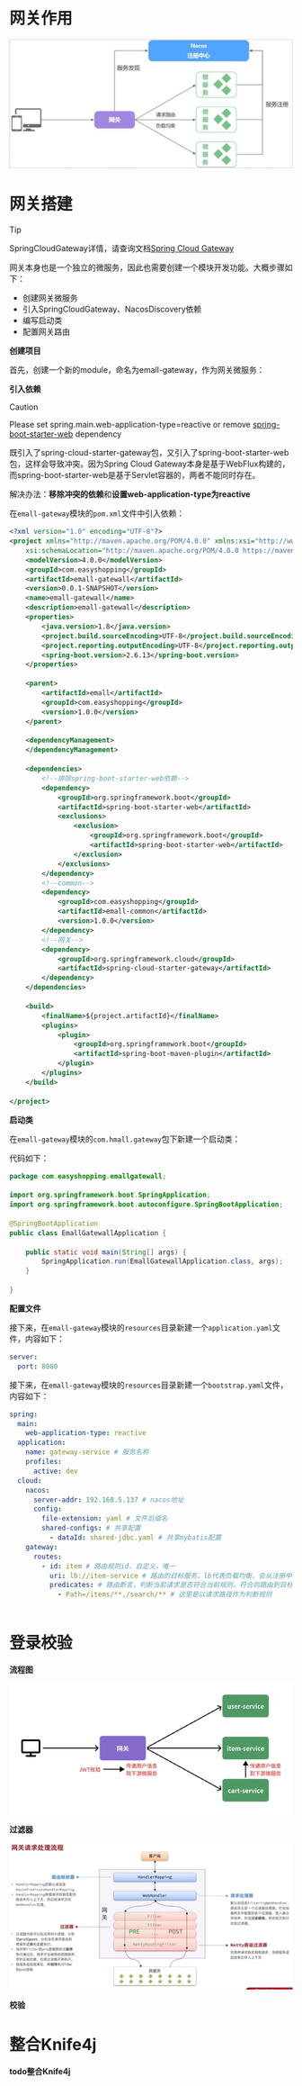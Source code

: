 

# 网关作用

![image-20250315164753791](https://raw.githubusercontent.com/jinpeng1666/picgo/master/Typora/other/image-20250315164753791.png)



# 网关搭建

> [!TIP]
>
> SpringCloudGateway详情，请查询文档[Spring Cloud Gateway](https://spring.io/projects/spring-cloud-gateway#learn)
>



网关本身也是一个独立的微服务，因此也需要创建一个模块开发功能。大概步骤如下：

- 创建网关微服务
- 引入SpringCloudGateway、NacosDiscovery依赖
- 编写启动类
- 配置网关路由



**创建项目**

首先，创建一个新的module，命名为emall-gateway，作为网关微服务：



**引入依赖**

> [!CAUTION]
>
> Please set spring.main.web-application-type=reactive or remove [spring-boot-starter-web](https://so.csdn.net/so/search?q=spring-boot-starter-web&spm=1001.2101.3001.7020) dependency
>
> 既引入了spring-cloud-starter-gateway包，又引入了spring-boot-starter-web包，这样会导致冲突。因为Spring Cloud Gateway本身是基于WebFlux构建的，而spring-boot-starter-web是基于Servlet容器的，两者不能同时存在。
>
> 
>
> 解决办法：**移除冲突的依赖**和**设置web-application-type为reactive**



在`emall-gateway`模块的`pom.xml`文件中引入依赖：

```XML
<?xml version="1.0" encoding="UTF-8"?>
<project xmlns="http://maven.apache.org/POM/4.0.0" xmlns:xsi="http://www.w3.org/2001/XMLSchema-instance"
    xsi:schemaLocation="http://maven.apache.org/POM/4.0.0 https://maven.apache.org/xsd/maven-4.0.0.xsd">
    <modelVersion>4.0.0</modelVersion>
    <groupId>com.easyshopping</groupId>
    <artifactId>emall-gatewall</artifactId>
    <version>0.0.1-SNAPSHOT</version>
    <name>emall-gatewall</name>
    <description>emall-gatewall</description>
    <properties>
        <java.version>1.8</java.version>
        <project.build.sourceEncoding>UTF-8</project.build.sourceEncoding>
        <project.reporting.outputEncoding>UTF-8</project.reporting.outputEncoding>
        <spring-boot.version>2.6.13</spring-boot.version>
    </properties>

    <parent>
        <artifactId>emall</artifactId>
        <groupId>com.easyshopping</groupId>
        <version>1.0.0</version>
    </parent>

    <dependencyManagement>
    </dependencyManagement>

    <dependencies>
        <!--排除spring-boot-starter-web依赖-->
        <dependency>
            <groupId>org.springframework.boot</groupId>
            <artifactId>spring-boot-starter-web</artifactId>
            <exclusions>
                <exclusion>
                    <groupId>org.springframework.boot</groupId>
                    <artifactId>spring-boot-starter-web</artifactId>
                </exclusion>
            </exclusions>
        </dependency>
        <!--common-->
        <dependency>
            <groupId>com.easyshopping</groupId>
            <artifactId>emall-common</artifactId>
            <version>1.0.0</version>
        </dependency>
        <!--网关-->
        <dependency>
            <groupId>org.springframework.cloud</groupId>
            <artifactId>spring-cloud-starter-gateway</artifactId>
        </dependency>
    </dependencies>

    <build>
        <finalName>${project.artifactId}</finalName>
        <plugins>
            <plugin>
                <groupId>org.springframework.boot</groupId>
                <artifactId>spring-boot-maven-plugin</artifactId>
            </plugin>
        </plugins>
    </build>

</project>

```



**启动类**

在`emall-gateway`模块的`com.hmall.gateway`包下新建一个启动类：

代码如下：

```Java
package com.easyshopping.emallgatewall;

import org.springframework.boot.SpringApplication;
import org.springframework.boot.autoconfigure.SpringBootApplication;

@SpringBootApplication
public class EmallGatewallApplication {

    public static void main(String[] args) {
        SpringApplication.run(EmallGatewallApplication.class, args);
    }

}
```



**配置文件**

接下来，在`emall-gateway`模块的`resources`目录新建一个`application.yaml`文件，内容如下：

```YAML
server:
  port: 8080
```

接下来，在`emall-gateway`模块的`resources`目录新建一个`bootstrap.yaml`文件，内容如下：

```yaml
spring:
  main:
    web-application-type: reactive
  application:
    name: gateway-service # 服务名称
    profiles:
      active: dev
  cloud:
    nacos:
      server-addr: 192.168.5.137 # nacos地址
      config:
        file-extension: yaml # 文件后缀名
        shared-configs: # 共享配置
          - dataId: shared-jdbc.yaml # 共享mybatis配置
    gateway:
      routes:
        - id: item # 路由规则id，自定义，唯一
          uri: lb://item-service # 路由的目标服务，lb代表负载均衡，会从注册中心拉取服务列表
          predicates: # 路由断言，判断当前请求是否符合当前规则，符合则路由到目标服务
            - Path=/items/**,/search/** # 这里是以请求路径作为判断规则
        
```



# 登录校验

**流程图**

![image-20250316124132013](https://raw.githubusercontent.com/jinpeng1666/picgo/master/Typora/other/image-20250316124132013.png)



**过滤器**

![image-20250316124738615](https://raw.githubusercontent.com/jinpeng1666/picgo/master/Typora/other/image-20250316124738615.png)



**校验**





# 整合Knife4j

**todo整合Knife4j**

